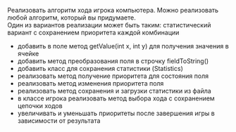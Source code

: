Реализовать алгоритм хода игрока компьютера.
Можно реализовать любой алгоритм, который вы придумаете. \
Один из вариантов реализации может быть таким: статистический вариант с сохранением приоритета каждой комбинации
- добавить в поле метод getValue(int x, int y) для получения значения в ячейке
- добавить метод преобразования поля в строчку fieldToString()
- добавить класс для сохранения статистики (Statistics)
- реализовать метод получение приоритета для состояния поля
- реализовать метод изменения приоритета поля
- реализовать метод сохранения и загрузки статистики из файла
- в классе игрока реализовать метод выбора хода с сохранением цепочки ходов
- увеличивать и уменьшать приоритеты после завершения игры в зависимости от результата